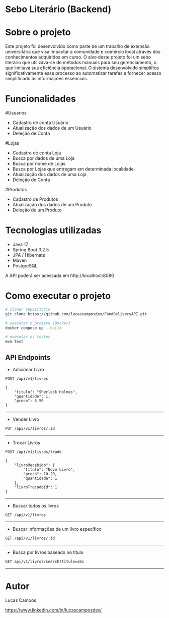 # Sebo Literário (Backend)

# Sobre o projeto

Este projeto foi desenvolvido como parte de um trabalho de extensão universitária que visa impactar a comunidade e comércio local através dos conhecimentos adquiridos em curso. 
O alvo deste projeto foi um sebo literário que utilizava-se de métodos manuais para seu gerenciamento, o que limitava sua eficiência operacional. 
O sistema desenvolvido simplifica significativamente esse processo ao automatizar tarefas e fornecer acesso simplificado às informações essenciais.

# Funcionalidades

#Usuarios
- Cadastro de conta Usuário
- Atualização dos dados de um Usuário
- Deleção de Conta
  
#Lojas
- Cadastro de conta Loja
- Busca por dados de uma Loja
- Busca por nome de Lojas
- Busca por Lojas que entregam em determinada localidade
- Atualização dos dados de uma Loja
- Deleção de Conta

#Produtos
- Cadastro de Produtos
- Atualização dos dados de um Produto
- Deleção de um Produto

# Tecnologias utilizadas
- Java 17
- Spring Boot 3.2.5
- JPA / Hibernate
- Maven
- PostgreSQL

A API poderá ser acessada em http://localhost:8080

# Como executar o projeto

```bash
# clonar repositório
git clone https://github.com/lucascamposdev/FoodDeliveryAPI.git

# executar o projeto (Docker)
docker compose up --build

# executar os testes
mvn test
```

## API Endpoints

- Adicionar Livro
```
POST /api/v1/livros

{
	"titulo": "Sherlock Holmes",
	"quantidade": 1,
	"preco": 5.59
}
```

<hr>

- Vender Livro
```
PUT /api/v1/livros/:id
```

<hr>

- Trocar Livros
```
POST /api/v1/livros/trade

{
	"livroRecebido": {
		"titulo": "Novo Livro",
		"preco": 10.20,
		"quantidade": 1
	},
	"livroTrocadoId": 1
}
```

<hr>

- Buscar todos os livros
```
GET /api/v1/livros
```

<hr>

- Buscar informações de um livro específico
```
GET /api/v1/livros/:id
```

<hr>

- Busca por livros baseado no titulo
```
GET api/v1/livros/search?titulo=abc
```

<hr>

# Autor

Lucas Campos

https://www.linkedin.com/in/lucascamposdev/


